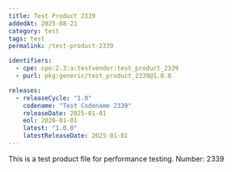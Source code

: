 ```yaml
---
title: Test Product 2339
addedAt: 2025-08-21
category: test
tags: test
permalink: /test-product-2339

identifiers:
  - cpe: cpe:2.3:a:testvendor:test_product_2339
  - purl: pkg:generic/test_product_2339@1.0.0

releases:
  - releaseCycle: "1.0"
    codename: "Test Codename 2339"
    releaseDate: 2025-01-01
    eol: 2026-01-01
    latest: "1.0.0"
    latestReleaseDate: 2025-01-01
---
```


This is a test product file for performance testing. Number: 2339
